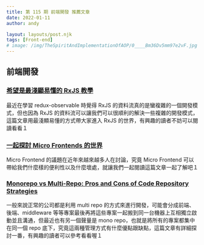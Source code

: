 ```yaml
---
title: 第 115 期 前端開發 推薦文章
date: 2022-01-11
author: andy

layout: layouts/post.njk
tags: [Front-end]
# image: /img/TheSpiritAndImplementationOfAOP/0____Bm36Dv5mm97e2vF.jpg
---
```


## 前端開發
<!-- summary -->

### [希望是最淺顯易懂的 RxJS 教學](https://blog.techbridge.cc/2017/12/08/rxjs/)

最近在學習 redux-observable 時覺得 RxJS 的資料流真的是蠻複雜的一個開發模式，但也因為 RxJS 的資料流可以讓我們可以很順利的解決一些複雜的開發模式，這篇文章用最淺顯易懂的方式帶大家進入 RxJS 的世界，有興趣的讀者不妨可以閱讀看看１

<!-- summary -->

### [一起探討 Micro Frontends 的世界](https://blog.techbridge.cc/2019/01/12/micro-frontends-concept/)

Micro Frontend 的議題在近年來越來越多人在討論，究竟 Micro Frontend 可以帶給我們什麼樣的便利性以及什麼壞處，就讓我們一起閱讀這篇文章一起了解吧１

### [Monorepo vs Multi-Repo: Pros and Cons of Code Repository Strategies](https://kinsta.com/blog/monorepo-vs-multi-repo/)

一般來說正常的公司都是利用 multi repo 的方式來進行開發，可能會分成前端、後端、middleware 等等專案最後再將這些專案一起搬到同一台機器上互相獨立啟動並且溝通，但最近也有另一個聲量是 mono repo，也就是將所有的專案都集中在同一個 repo 底下，究竟這兩種管理方式有什麼優點跟缺點，這篇文章有詳細探討一番，有興趣的讀者可以參考看看喔１
